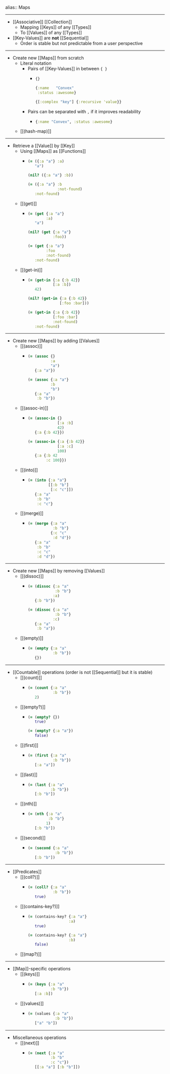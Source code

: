 alias:: Maps

- ---
- [[Associative]] [[Collection]]
	- Mapping [[Keys]] of any [[Types]]
	- To [[Values]] of any [[Types]]
- [[Key-Values]] are **not** [[Sequential]]
	- Order is stable but not predictable from a user perspective
- ---
- Create new [[Maps]] from scratch
	- Literal notation
		- Pairs of [[Key-Values]] in between `{ }`
			- ``` clojure
			  {}
			  
			  {:name   "Convex"
			   :status :awesome}
			  
			  {[:complex "key"] {:recursive 'value}}
			  ```
		- Pairs can be separated with `,` if it improves readability
			- ``` clojure
			  {:name "Convex", :status :awesome}
			  ```
	- [[(hash-map)]]
- ---
- Retrieve a [[Value]] by [[Key]]
	- Using [[Maps]] as [[Functions]]
		- ``` clojure
		  (= ({:a "a"} :a)
		     "a")
		  
		  (nil? ({:a "a"} :b))
		  
		  (= ({:a "a"} :b
		               :not-found)
		     :not-found)
		  ```
	- [[(get)]]
		- ``` clojure
		  (= (get {:a "a"}
		          :a)
		     "a")
		  
		  (nil? (get {:a "a"}
		             :foo))
		  
		  (= (get {:a "a"}
		          :foo
		          :not-found)
		     :not-found)
		  ```
	- [[(get-in)]]
		- ``` clojure
		  (= (get-in {:a {:b 42}}
		             [:a :b])
		     42)
		  
		  (nil? (get-in {:a {:b 42}}
		                [:foo :bar]))
		  
		  (= (get-in {:a {:b 42}}
		             [:foo :bar]
		             :not-found)
		     :not-found)
		  ```
- ---
- Create new [[Maps]] by adding [[Values]]
	- [[(assoc)]]
		- ``` clojure
		  (= (assoc {}
		            :a
		            "a")
		     {:a "a"})
		  
		  (= (assoc {:a "a"}
		            :b
		            "b")
		     {:a "a"
		      :b "b"})
		  ```
	- [[(assoc-in)]]
		- ``` clojure
		  (= (assoc-in {}
		               [:a :b]
		               42)
		     {:a {:b 42}})
		  
		  (= (assoc-in {:a {:b 42}}
		               [:a :c]
		               100)
		     {:a {:b 42
		          :c 100}})
		  ```
	- [[(into)]]
		- ``` clojure
		  (= (into {:a "a"}
		           [[:b "b"]
		            [:c "c"]])
		     {:a "a"
		      :b "b"
		      :c "c"}
		  ```
	- [[(merge)]]
		- ``` clojure
		  (= (merge {:a "a"
		             :b "b"}
		            {:c "c"
		             :d "d"})
		     {:a "a"
		      :b "b"
		      :c "c"
		      :d "d"})
		  ```
- ---
- Create new [[Maps]] by removing [[Values]]
	- [[(dissoc)]]
		- ``` clojure
		  (= (dissoc {:a "a"
		              :b "b"}
		             :a)
		     {:b "b"})
		  
		  (= (dissoc {:a "a"
		              :b "b"}
		             :c)
		     {:a "a"
		      :b "a"})
		  ```
	- [[(empty)]]
		- ``` clojure
		  (= (empty {:a "a"
		             :b "b"})
		     {})
		  ```
- ---
- [[Countable]] operations (order is not [[Sequential]] but it is stable)
	- [[(count)]]
		- ``` clojure
		  (= (count {:a "a"
		             :b "b"})
		     2)
		  ```
	- [[(empty?)]]
		- ``` clojure
		  (= (empty? {})
		     true)
		  
		  (= (empty? {:a "a"})
		     false)
		  ```
	- [[(first)]]
		- ``` clojure
		  (= (first {:a "a"
		             :b "b"})
		     [:a "a"])   
		  ```
	- [[(last)]]
		- ``` clojure
		  (= (last {:a "a"
		            :b "b"})
		     [:b "b"])
		  ```
	- [[(nth)]]
		- ``` clojure
		  (= (nth {:a "a"
		           :b "b"}
		          1)
		     [:b "b"])
		  ```
	- [[(second)]]
		- ``` clojure
		  (= (second {:a "a"
		              :b "b"})
		     [:b "b"])
		  ```
- ---
- [[Predicates]]
	- [[(coll?)]]
		- ``` clojure
		  (= (coll? {:a "a"
		             :b "b"})
		     true)
		  ```
	- [[(contains-key?)]]
		- ``` clojure
		  (= (contains-key? {:a "a"}
		                    :a)
		     true)
		  
		  (= (contains-key? {:a "a"}
		                    :b)
		     false)
		  ```
	- [[(map?)]]
- ---
- [[Map]]-specific operations
	- [[(keys)]]
		- ``` clojure
		  (= (keys {:a "a"
		            :b "b"})
		     [:a :b])
		  ```
	- [[(values)]]
		- ``` clojure
		  (= (values {:a "a"
		              :b "b"})
		     ["a" "b"])
		  ```
- ---
- Miscellaneous operations
	- [[(next)]]
		- ``` clojure
		  (= (next {:a "a"
		            :b "b"
		            :c "c"})
		     [[:a "a"] [:b "b"]])
		  ```